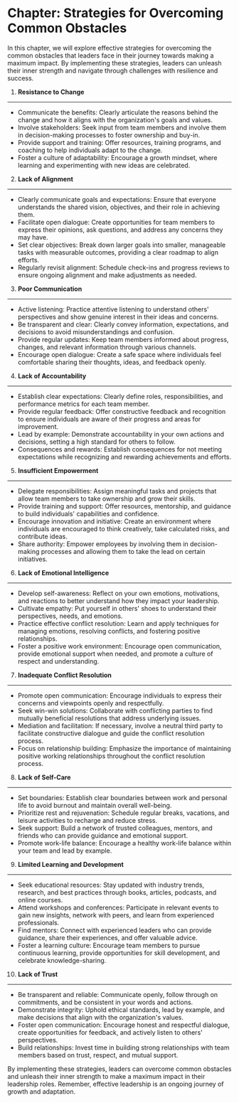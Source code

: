 Chapter: Strategies for Overcoming Common Obstacles
===================================================

In this chapter, we will explore effective strategies for overcoming the common obstacles that leaders face in their journey towards making a maximum impact. By implementing these strategies, leaders can unleash their inner strength and navigate through challenges with resilience and success.

1. **Resistance to Change**
---------------------------

* Communicate the benefits: Clearly articulate the reasons behind the change and how it aligns with the organization's goals and values.
* Involve stakeholders: Seek input from team members and involve them in decision-making processes to foster ownership and buy-in.
* Provide support and training: Offer resources, training programs, and coaching to help individuals adapt to the change.
* Foster a culture of adaptability: Encourage a growth mindset, where learning and experimenting with new ideas are celebrated.

2. **Lack of Alignment**
------------------------

* Clearly communicate goals and expectations: Ensure that everyone understands the shared vision, objectives, and their role in achieving them.
* Facilitate open dialogue: Create opportunities for team members to express their opinions, ask questions, and address any concerns they may have.
* Set clear objectives: Break down larger goals into smaller, manageable tasks with measurable outcomes, providing a clear roadmap to align efforts.
* Regularly revisit alignment: Schedule check-ins and progress reviews to ensure ongoing alignment and make adjustments as needed.

3. **Poor Communication**
-------------------------

* Active listening: Practice attentive listening to understand others' perspectives and show genuine interest in their ideas and concerns.
* Be transparent and clear: Clearly convey information, expectations, and decisions to avoid misunderstandings and confusion.
* Provide regular updates: Keep team members informed about progress, changes, and relevant information through various channels.
* Encourage open dialogue: Create a safe space where individuals feel comfortable sharing their thoughts, ideas, and feedback openly.

4. **Lack of Accountability**
-----------------------------

* Establish clear expectations: Clearly define roles, responsibilities, and performance metrics for each team member.
* Provide regular feedback: Offer constructive feedback and recognition to ensure individuals are aware of their progress and areas for improvement.
* Lead by example: Demonstrate accountability in your own actions and decisions, setting a high standard for others to follow.
* Consequences and rewards: Establish consequences for not meeting expectations while recognizing and rewarding achievements and efforts.

5. **Insufficient Empowerment**
-------------------------------

* Delegate responsibilities: Assign meaningful tasks and projects that allow team members to take ownership and grow their skills.
* Provide training and support: Offer resources, mentorship, and guidance to build individuals' capabilities and confidence.
* Encourage innovation and initiative: Create an environment where individuals are encouraged to think creatively, take calculated risks, and contribute ideas.
* Share authority: Empower employees by involving them in decision-making processes and allowing them to take the lead on certain initiatives.

6. **Lack of Emotional Intelligence**
-------------------------------------

* Develop self-awareness: Reflect on your own emotions, motivations, and reactions to better understand how they impact your leadership.
* Cultivate empathy: Put yourself in others' shoes to understand their perspectives, needs, and emotions.
* Practice effective conflict resolution: Learn and apply techniques for managing emotions, resolving conflicts, and fostering positive relationships.
* Foster a positive work environment: Encourage open communication, provide emotional support when needed, and promote a culture of respect and understanding.

7. **Inadequate Conflict Resolution**
-------------------------------------

* Promote open communication: Encourage individuals to express their concerns and viewpoints openly and respectfully.
* Seek win-win solutions: Collaborate with conflicting parties to find mutually beneficial resolutions that address underlying issues.
* Mediation and facilitation: If necessary, involve a neutral third party to facilitate constructive dialogue and guide the conflict resolution process.
* Focus on relationship building: Emphasize the importance of maintaining positive working relationships throughout the conflict resolution process.

8. **Lack of Self-Care**
------------------------

* Set boundaries: Establish clear boundaries between work and personal life to avoid burnout and maintain overall well-being.
* Prioritize rest and rejuvenation: Schedule regular breaks, vacations, and leisure activities to recharge and reduce stress.
* Seek support: Build a network of trusted colleagues, mentors, and friends who can provide guidance and emotional support.
* Promote work-life balance: Encourage a healthy work-life balance within your team and lead by example.

9. **Limited Learning and Development**
---------------------------------------

* Seek educational resources: Stay updated with industry trends, research, and best practices through books, articles, podcasts, and online courses.
* Attend workshops and conferences: Participate in relevant events to gain new insights, network with peers, and learn from experienced professionals.
* Find mentors: Connect with experienced leaders who can provide guidance, share their experiences, and offer valuable advice.
* Foster a learning culture: Encourage team members to pursue continuous learning, provide opportunities for skill development, and celebrate knowledge-sharing.

10. **Lack of Trust**
---------------------

* Be transparent and reliable: Communicate openly, follow through on commitments, and be consistent in your words and actions.
* Demonstrate integrity: Uphold ethical standards, lead by example, and make decisions that align with the organization's values.
* Foster open communication: Encourage honest and respectful dialogue, create opportunities for feedback, and actively listen to others' perspectives.
* Build relationships: Invest time in building strong relationships with team members based on trust, respect, and mutual support.

By implementing these strategies, leaders can overcome common obstacles and unleash their inner strength to make a maximum impact in their leadership roles. Remember, effective leadership is an ongoing journey of growth and adaptation.
